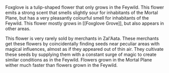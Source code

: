 Foxglove is a tulip-shaped flower that only grows in the Feywild. This flower emits a strong scent that smells slightly sour for inhabitants of the Mortal Plane, but has a very pleasantly colourful smell for inhabitants of the Feywild. This flower mostly grows in [[Foxglove Grove]], but also appears in other areas.

This flower is very rarely sold by merchants in Zal'Aata. These merchants get these flowers by coincidentally finding seeds near peculiar areas with magical influences, almost as if they appeared out of thin air. They cultivate these seeds by supplying them with a constant surge of magic to create similar conditions as in the Feywild. Flowers grown in the Mortal Plane wither much faster than flowers grown in the Feywild.